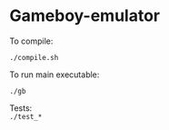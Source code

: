 # Gameboy-emulator

To compile: <br>

```./compile.sh``` <br>

To run main executable: <br>

```./gb``` <br>

Tests: <br>
```./test_*```
